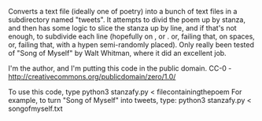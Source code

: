 Converts a text file (ideally one of poetry) into a bunch of text files in a
subdirectory named "tweets".  It attempts to divid the poem up by stanza, and
then has some logic to slice the stanza up by line, and if that's not enough,
to subdivide each line (hopefully on , or . or, failing that, on spaces, or,
failing that, with a hypen semi-randomly placed).  Only really been tested of
"Song of Myself" by Walt Whitman, where it did an excellent job.

I'm the author, and I'm putting this code in the public domain.  CC-0 - http://creativecommons.org/publicdomain/zero/1.0/

To use this code, type
    python3 stanzafy.py < filecontainingthepoem
For example, to turn "Song of Myself" into tweets, type:
    python3 stanzafy.py < songofmyself.txt
